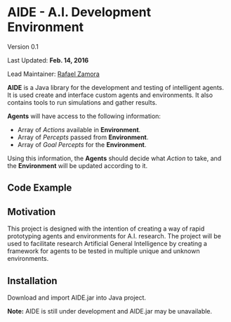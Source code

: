 # AIDE - A.I. Development Environment

Version 0.1

Last Updated: **Feb. 14, 2016**

Lead Maintainer: [Rafael Zamora](https://github.com/rz4)

**AIDE** is a Java library for the development and testing of
intelligent agents. It is used create and interface custom agents
and environments. It also contains tools to run simulations and
gather results.

**Agents** will have access to the following information:
- Array of *Actions* available in **Environment**.
- Array of *Percepts* passed from **Environment**.
- Array of *Goal Percepts* for the **Environment**.

Using this information, the **Agents** should decide what
*Action* to take, and the **Environment** will be updated
according to it.

## Code Example

## Motivation

This project is designed with the intention of creating a way of
rapid prototyping agents and environments for A.I. research. The
project will be used to facilitate research Artificial General
Intelligence by creating a framework for agents to be tested in
multiple unique and unknown environments.

## Installation

Download and import AIDE.jar into Java project.

**Note:** AIDE is still under development and AIDE.jar may be unavailable.
